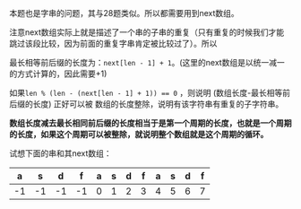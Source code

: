 本题也是字串的问题，其与28题类似。所以都需要用到next数组。

注意next数组实际上就是描述了一个串的子串的重复（只有重复的时候我们才能跳过该段比较，因为前面的重复字串肯定被比较过了）。所以

最长相等前后缀的长度为：`next[len - 1] + 1`。(这里的next数组是以统一减一的方式计算的，因此需要+1)

如果`len % (len - (next[len - 1] + 1)) == 0` ，则说明 (数组长度-最长相等前后缀的长度) 正好可以被 数组的长度整除，说明有该字符串有重复的子字符串。

**数组长度减去最长相同前后缀的长度相当于是第一个周期的长度，也就是一个周期的长度，如果这个周期可以被整除，就说明整个数组就是这个周期的循环。**

试想下面的串和其next数组：

| a    | s    | d    | f    | a    | s    | d    | f    | a    | s    | d    | f    |
| ---- | ---- | ---- | ---- | ---- | ---- | ---- | ---- | ---- | ---- | ---- | ---- |
| -1   | -1   | -1   | -1   | 0    | 1    | 2    | 3    | 4    | 5    | 6    | 7    |

